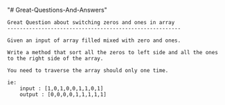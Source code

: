"# Great-Questions-And-Answers" 
	
	Great Question about switching zeros and ones in array
	--------------------------------------------------------

    Given an input of array filled mixed with zero and ones.

	Write a method that sort all the zeros to left side and all the ones to the right side of the array.

	You need to traverse the array should only one time.

	ie:
		input : [1,0,1,0,0,1,1,0,1]
		output : [0,0,0,0,1,1,1,1,1] 

